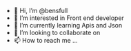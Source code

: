 - 👋 Hi, I’m @bensfull
- 👀 I’m interested in Front end developer
- 🌱 I’m currently learning Apis and Json
- 💞️ I’m looking to collaborate on 
- 📫 How to reach me ...

<!---
bensfull/bensfull is a ✨ special ✨ repository because its `README.md` (this file) appears on your GitHub profile.
You can click the Preview link to take a look at your changes.
--->
